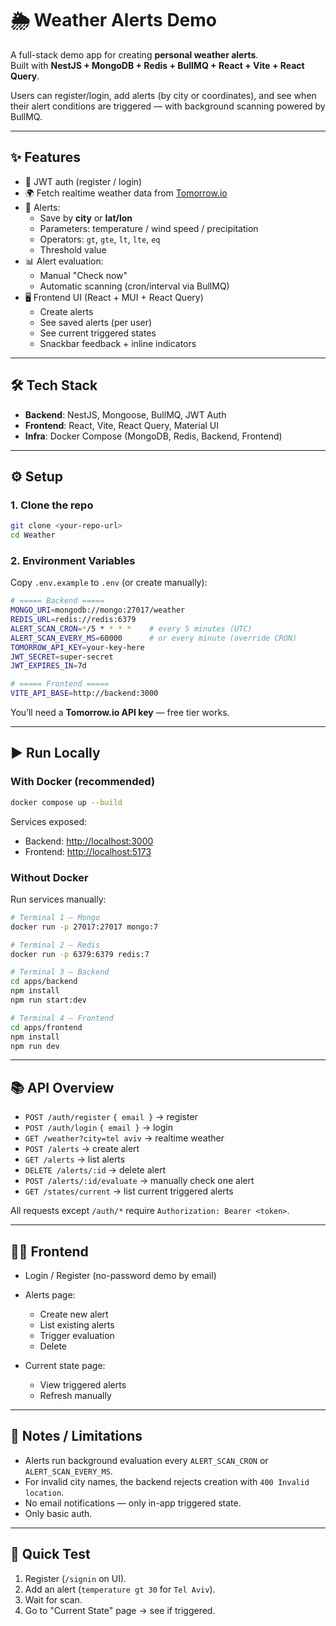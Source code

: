 # 🌦️ Weather Alerts Demo

A full-stack demo app for creating **personal weather alerts**.  
Built with **NestJS + MongoDB + Redis + BullMQ + React + Vite + React Query**.  

Users can register/login, add alerts (by city or coordinates), and see when their alert conditions are triggered — with background scanning powered by BullMQ.

---

## ✨ Features

- 🔑 JWT auth (register / login)
- 🌍 Fetch realtime weather data from [Tomorrow.io](https://www.tomorrow.io/)
- 📡 Alerts:
  - Save by **city** or **lat/lon**
  - Parameters: temperature / wind speed / precipitation
  - Operators: `gt`, `gte`, `lt`, `lte`, `eq`
  - Threshold value
- 📊 Alert evaluation:
  - Manual "Check now"
  - Automatic scanning (cron/interval via BullMQ)
- 🖥️ Frontend UI (React + MUI + React Query)
  - Create alerts
  - See saved alerts (per user)
  - See current triggered states
  - Snackbar feedback + inline indicators

---

## 🛠️ Tech Stack

- **Backend**: NestJS, Mongoose, BullMQ, JWT Auth
- **Frontend**: React, Vite, React Query, Material UI
- **Infra**: Docker Compose (MongoDB, Redis, Backend, Frontend)

---

## ⚙️ Setup

### 1. Clone the repo

```bash
git clone <your-repo-url>
cd Weather
````

### 2. Environment Variables

Copy `.env.example` to `.env` (or create manually):

```bash
# ===== Backend =====
MONGO_URI=mongodb://mongo:27017/weather
REDIS_URL=redis://redis:6379
ALERT_SCAN_CRON=*/5 * * * *    # every 5 minutes (UTC)
ALERT_SCAN_EVERY_MS=60000      # or every minute (override CRON)
TOMORROW_API_KEY=your-key-here
JWT_SECRET=super-secret
JWT_EXPIRES_IN=7d

# ===== Frontend =====
VITE_API_BASE=http://backend:3000
```

You’ll need a **Tomorrow\.io API key** — free tier works.

---

## ▶️ Run Locally

### With Docker (recommended)

```bash
docker compose up --build
```

Services exposed:

* Backend: [http://localhost:3000](http://localhost:3000)
* Frontend: [http://localhost:5173](http://localhost:5173)

### Without Docker

Run services manually:

```bash
# Terminal 1 — Mongo
docker run -p 27017:27017 mongo:7

# Terminal 2 — Redis
docker run -p 6379:6379 redis:7

# Terminal 3 — Backend
cd apps/backend
npm install
npm run start:dev

# Terminal 4 — Frontend
cd apps/frontend
npm install
npm run dev
```

---

## 📚 API Overview

* `POST /auth/register` `{ email }` → register
* `POST /auth/login` `{ email }` → login
* `GET /weather?city=tel aviv` → realtime weather
* `POST /alerts` → create alert
* `GET /alerts` → list alerts
* `DELETE /alerts/:id` → delete alert
* `POST /alerts/:id/evaluate` → manually check one alert
* `GET /states/current` → list current triggered alerts

All requests except `/auth/*` require `Authorization: Bearer <token>`.

---

## 👩‍💻 Frontend

* Login / Register (no-password demo by email)
* Alerts page:

  * Create new alert
  * List existing alerts
  * Trigger evaluation
  * Delete
* Current state page:

  * View triggered alerts
  * Refresh manually

---

## 🚧 Notes / Limitations

* Alerts run background evaluation every `ALERT_SCAN_CRON` or `ALERT_SCAN_EVERY_MS`.
* For invalid city names, the backend rejects creation with `400 Invalid location`.
* No email notifications — only in-app triggered state.
* Only basic auth.

---

## 🧪 Quick Test

1. Register (`/signin` on UI).
2. Add an alert (`temperature gt 30` for `Tel Aviv`).
3. Wait for scan.
4. Go to "Current State" page → see if triggered.


